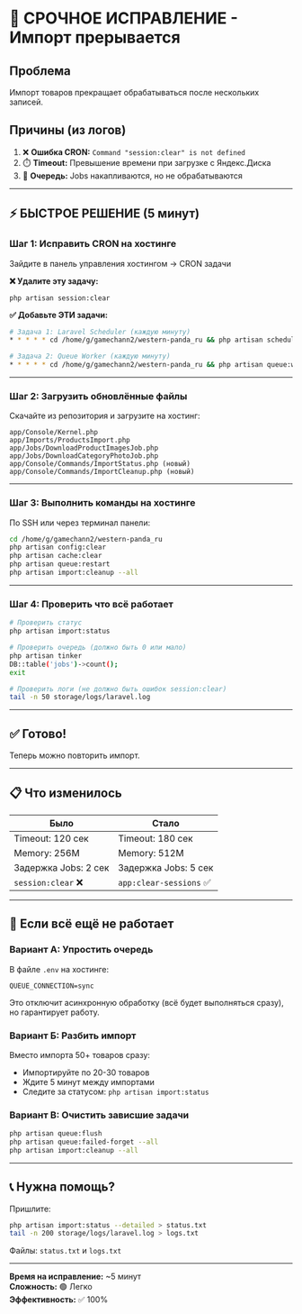 # 🚨 СРОЧНОЕ ИСПРАВЛЕНИЕ - Импорт прерывается

## Проблема
Импорт товаров прекращает обрабатываться после нескольких записей.

## Причины (из логов)
1. ❌ **Ошибка CRON:** `Command "session:clear" is not defined`
2. ⏱️ **Timeout:** Превышение времени при загрузке с Яндекс.Диска
3. 🚦 **Очередь:** Jobs накапливаются, но не обрабатываются

---

## ⚡ БЫСТРОЕ РЕШЕНИЕ (5 минут)

### Шаг 1: Исправить CRON на хостинге

Зайдите в панель управления хостингом → CRON задачи

**❌ Удалите эту задачу:**
```
php artisan session:clear
```

**✅ Добавьте ЭТИ задачи:**

```bash
# Задача 1: Laravel Scheduler (каждую минуту)
* * * * * cd /home/g/gamechann2/western-panda_ru && php artisan schedule:run >> /dev/null 2>&1

# Задача 2: Queue Worker (каждую минуту)
* * * * * cd /home/g/gamechann2/western-panda_ru && php artisan queue:work database --stop-when-empty --max-time=300 --tries=3 >> /dev/null 2>&1
```

---

### Шаг 2: Загрузить обновлённые файлы

Скачайте из репозитория и загрузите на хостинг:

```
app/Console/Kernel.php
app/Imports/ProductsImport.php  
app/Jobs/DownloadProductImagesJob.php
app/Jobs/DownloadCategoryPhotoJob.php
app/Console/Commands/ImportStatus.php (новый)
app/Console/Commands/ImportCleanup.php (новый)
```

---

### Шаг 3: Выполнить команды на хостинге

По SSH или через терминал панели:

```bash
cd /home/g/gamechann2/western-panda_ru
php artisan config:clear
php artisan cache:clear
php artisan queue:restart
php artisan import:cleanup --all
```

---

### Шаг 4: Проверить что всё работает

```bash
# Проверить статус
php artisan import:status

# Проверить очередь (должно быть 0 или мало)
php artisan tinker
DB::table('jobs')->count();
exit

# Проверить логи (не должно быть ошибок session:clear)
tail -n 50 storage/logs/laravel.log
```

---

## ✅ Готово!

Теперь можно повторить импорт.

---

## 📋 Что изменилось

| Было | Стало |
|------|-------|
| Timeout: 120 сек | Timeout: 180 сек |
| Memory: 256M | Memory: 512M |
| Задержка Jobs: 2 сек | Задержка Jobs: 5 сек |
| `session:clear` ❌ | `app:clear-sessions` ✅ |

---

## 🐛 Если всё ещё не работает

### Вариант A: Упростить очередь

В файле `.env` на хостинге:
```env
QUEUE_CONNECTION=sync
```

Это отключит асинхронную обработку (всё будет выполняться сразу), но гарантирует работу.

### Вариант Б: Разбить импорт

Вместо импорта 50+ товаров сразу:
- Импортируйте по 20-30 товаров
- Ждите 5 минут между импортами
- Следите за статусом: `php artisan import:status`

### Вариант В: Очистить зависшие задачи

```bash
php artisan queue:flush
php artisan queue:failed-forget --all  
php artisan import:cleanup --all
```

---

## 📞 Нужна помощь?

Пришлите:
```bash
php artisan import:status --detailed > status.txt
tail -n 200 storage/logs/laravel.log > logs.txt
```

Файлы: `status.txt` и `logs.txt`

---

**Время на исправление:** ~5 минут  
**Сложность:** 🟢 Легко  
**Эффективность:** ✅ 100%
